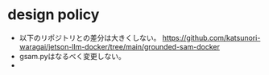 # design policy
- 以下のリポジトリとの差分は大きくしない。
https://github.com/katsunori-waragai/jetson-llm-docker/tree/main/grounded-sam-docker
- gsam.pyはなるべく変更しない。
- 